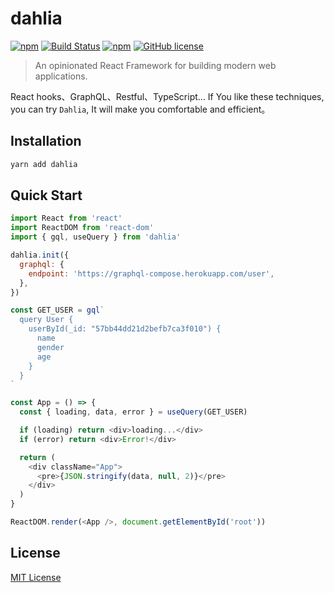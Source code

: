 # dahlia

[![npm](https://img.shields.io/npm/v/dahlia.svg)](https://www.npmjs.com/package/dahlia) [![Build Status](https://travis-ci.org/forsigner/dahlia.svg?branch=master)](https://travis-ci.org/forsigner/dahlia) [](https://coveralls.io/github/forsigner/dahlia?branch=master)
[![npm](https://img.shields.io/badge/TypeScript-%E2%9C%93-007ACC.svg)](https://www.typescriptlang.org/) [![GitHub license](https://img.shields.io/github/license/forsigner/dahlia.svg)](https://github.com/forsigner/dahlia/blob/master/LICENSE)

> An opinionated React Framework for building modern web applications.

React hooks、GraphQL、Restful、TypeScript... If You like these techniques, you can try `Dahlia`, It will make you comfortable and efficient。

## Installation

```sh
yarn add dahlia
```

## Quick Start

```js
import React from 'react'
import ReactDOM from 'react-dom'
import { gql, useQuery } from 'dahlia'

dahlia.init({
  graphql: {
    endpoint: 'https://graphql-compose.herokuapp.com/user',
  },
})

const GET_USER = gql`
  query User {
    userById(_id: "57bb44dd21d2befb7ca3f010") {
      name
      gender
      age
    }
  }
`

const App = () => {
  const { loading, data, error } = useQuery(GET_USER)

  if (loading) return <div>loading...</div>
  if (error) return <div>Error!</div>

  return (
    <div className="App">
      <pre>{JSON.stringify(data, null, 2)}</pre>
    </div>
  )
}

ReactDOM.render(<App />, document.getElementById('root'))
```

## License

[MIT License](https://github.com/forsigner/dahlia/blob/master/LICENSE)
